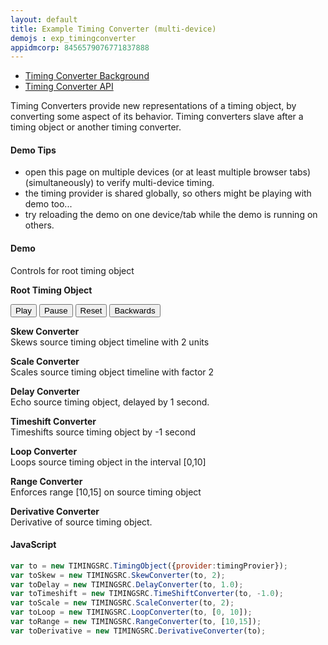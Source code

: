 ```yaml
---
layout: default
title: Example Timing Converter (multi-device)
demojs : exp_timingconverter
appidmcorp: 8456579076771837888
---
```


<style type="text/css">
.pos {font-weight:bold}
</style>

- [Timing Converter Background](background_timingconverter.html)
- [Timing Converter API](api_timingconverter.html)

Timing Converters provide new representations of a timing object, by converting some aspect of its behavior. Timing converters slave after a timing object or another timing converter.

#### Demo Tips

- open this page on multiple devices (or at least multiple browser tabs) (simultaneously) to verify multi-device timing.
- the timing provider is shared globally, so others might be playing with demo too...
- try reloading the demo on one device/tab while the demo is running on others.

#### Demo

Controls for root timing object


<p>    
  <div class="pos"> Root Timing Object </div>
  <p>
    <!-- Timing Object Controls -->
    <button id="play">Play</button>
    <button id="pause">Pause</button>
    <button id="reset">Reset</button>
    <button id="backwards">Backwards</button>
  </p>
  <div class="pos" id="to"></div>        
</p>
<p>
  <div class="pos">Skew Converter </div>  
  Skews source timing object timeline with 2 units
  <div class="pos" id="toskew"></div>  
</p>
<p>
  <div class="pos"> Scale Converter </div>
  Scales source timing object timeline with factor 2
  <div class="pos" id="toscale"></div> 
</p>
<p>
  <div class="pos"> Delay Converter </div>
  Echo source timing object, delayed by 1 second.
  <div class="pos" id="todelay"></div>        
</p>
<p>
  <div class="pos"> Timeshift Converter </div> 
  Timeshifts source timing object by -1 second
  <div class="pos" id="totimeshift"></div> 
</p>
<p>
  <div class="pos"> Loop Converter </div>
  Loops source timing object in the interval [0,10]
  <div class="pos" id="toloop"></div> 
</p>
<p>
  <div class="pos"> Range Converter </div>
  Enforces range [10,15] on source timing object
  <div class="pos" id="torange"></div> 
</p>
<p>
  <div class="pos"> Derivative Converter </div>
  Derivative of source timing object.
  <div class="pos" id="toderivative"></div> 
</p>


#### JavaScript

```javascript
var to = new TIMINGSRC.TimingObject({provider:timingProvier});
var toSkew = new TIMINGSRC.SkewConverter(to, 2);
var toDelay = new TIMINGSRC.DelayConverter(to, 1.0);
var toTimeshift = new TIMINGSRC.TimeShiftConverter(to, -1.0);
var toScale = new TIMINGSRC.ScaleConverter(to, 2);
var toLoop = new TIMINGSRC.LoopConverter(to, [0, 10]);
var toRange = new TIMINGSRC.RangeConverter(to, [10,15]);
var toDerivative = new TIMINGSRC.DerivativeConverter(to);
```    
